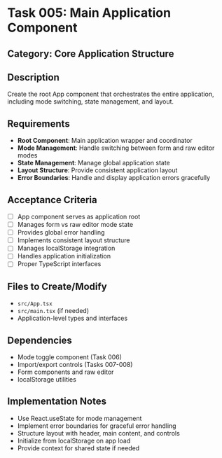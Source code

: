 # Task 005: Main Application Component

## Category: Core Application Structure

## Description
Create the root App component that orchestrates the entire application, including mode switching, state management, and layout.

## Requirements
- **Root Component**: Main application wrapper and coordinator
- **Mode Management**: Handle switching between form and raw editor modes
- **State Management**: Manage global application state
- **Layout Structure**: Provide consistent application layout
- **Error Boundaries**: Handle and display application errors gracefully

## Acceptance Criteria
- [ ] App component serves as application root
- [ ] Manages form vs raw editor mode state
- [ ] Provides global error handling
- [ ] Implements consistent layout structure
- [ ] Manages localStorage integration
- [ ] Handles application initialization
- [ ] Proper TypeScript interfaces

## Files to Create/Modify
- `src/App.tsx`
- `src/main.tsx` (if needed)
- Application-level types and interfaces

## Dependencies
- Mode toggle component (Task 006)
- Import/export controls (Tasks 007-008)
- Form components and raw editor
- localStorage utilities

## Implementation Notes
- Use React.useState for mode management
- Implement error boundaries for graceful error handling
- Structure layout with header, main content, and controls
- Initialize from localStorage on app load
- Provide context for shared state if needed